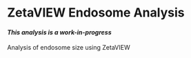 <!---
    This file is part of zetaview-endosome-analysis.
    Copyright (C) 2021, 2023  Emir Turkes, Lizzie Glennon, UK DRI at UCL

    This program is free software: you can redistribute it and/or modify
    it under the terms of the GNU General Public License as published by
    the Free Software Foundation, either version 3 of the License, or
    (at your option) any later version.

    This program is distributed in the hope that it will be useful,
    but WITHOUT ANY WARRANTY; without even the implied warranty of
    MERCHANTABILITY or FITNESS FOR A PARTICULAR PURPOSE.  See the
    GNU General Public License for more details.

    You should have received a copy of the GNU General Public License
    along with this program.  If not, see <http://www.gnu.org/licenses/>.

    Emir Turkes can be contacted at emir.turkes@eturkes.com
-->

# ZetaVIEW Endosome Analysis
#### *This analysis is a work-in-progress*

Analysis of endosome size using ZetaVIEW
